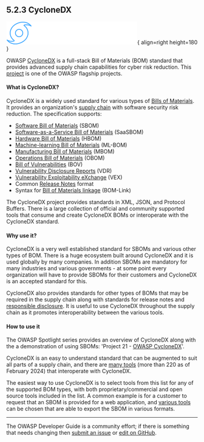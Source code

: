 ## 5.2.3 CycloneDX

![CycloneDX logo](../../assets/images/logos/cyclonedx.png "OWASP CycloneDX"){ align=right height=180 }

OWASP [CycloneDX][cyclonedx] is a full-stack Bill of Materials (BOM) standard
that provides advanced supply chain capabilities for cyber risk reduction.
This [project][cyclonedx-project] is one of the OWASP flagship projects.

#### What is CycloneDX?

CycloneDX is a widely used standard for various types of [Bills of Materials][cyclonedx-spec].
It provides an organization's [supply chain][cschain] with software security risk reduction.
The specification supports:

* [Software Bill of Materials][cyclonedx-sbom] (SBOM)
* [Software-as-a-Service Bill of Materials][cyclonedx-saasbom] (SaaSBOM)
* [Hardware Bill of Materials][cyclonedx-hbom] (HBOM)
* [Machine-learning Bill of Materials][cyclonedx-mlbom] (ML-BOM)
* [Manufacturing Bill of Materials][cyclonedx-mbom] (MBOM)
* [Operations Bill of Materials][cyclonedx-obom] (OBOM)
* [Bill of Vulnerabilities][cyclonedx-bov] (BOV)
* [Vulnerability Disclosure Reports][cyclonedx-vdr] (VDR)
* [Vulnerability Exploitability eXchange][cyclonedx-vex] (VEX)
* Common [Release Notes][cyclonedx-notes] format
* Syntax for [Bill of Materials linkage][cyclonedx-bomlink] (BOM-Link)

The CycloneDX project provides standards in XML, JSON, and Protocol Buffers.
There is a large collection of official and community supported tools that consume and create CycloneDX BOMs
or interoperate with the CycloneDX standard.

#### Why use it?

CycloneDX is a very well established standard for SBOMs and various other types of BOM.
There is a huge ecosystem built around CycloneDX and it is used globally by many companies.
In addition SBOMs are mandatory for many industries and various governments - at some point every organization
will have to provide SBOMs for their customers and CycloneDX is an accepted standard for this.

CycloneDX also provides standards for other types of BOMs that may be required in the supply chain
along with standards for release notes and [responsible disclosure][csdisclose].
It is useful to use CycloneDX throughout the supply chain as it promotes interoperability between the various tools.

#### How to use it

The OWASP Spotlight series provides an overview of CycloneDX along with the a demonstration of using SBOMs:
'Project 21 - [OWASP CycloneDX][spotlight21]'.

CycloneDX is an easy to understand standard that can be augmented to suit all parts of a supply chain,
and there are [many tools][cyclonedx-tools] (more than 220 as of February 2024) that interoperate with CycloneDX.

The easiest way to use CycloneDX is to select tools from this list for any of the supported BOM types,
with both proprietary/commercial and open source tools included in the list.
A common example is for a customer to request that an SBOM is provided for a web application,
and [various tools][cyclonedx-tools] can be chosen that are able to export the SBOM in various formats.

----

The OWASP Developer Guide is a community effort; if there is something that needs changing
then [submit an issue][issue070203] or [edit on GitHub][edit070203].

[cschain]: https://cheatsheetseries.owasp.org/cheatsheets/Software_Supply_Chain_Security_Cheat_Sheet
[csdisclose]: https://cheatsheetseries.owasp.org/cheatsheets/Vulnerability_Disclosure_Cheat_Sheet
[cyclonedx]: https://cyclonedx.org/
[cyclonedx-bomlink]: https://cyclonedx.org/capabilities/bomlink/
[cyclonedx-bov]: https://cyclonedx.org/capabilities/bov/
[cyclonedx-hbom]: https://cyclonedx.org/capabilities/hbom/
[cyclonedx-mbom]: https://cyclonedx.org/capabilities/mbom/
[cyclonedx-mlbom]: https://cyclonedx.org/capabilities/mlbom/
[cyclonedx-notes]: https://cyclonedx.org/capabilities/release-notes/
[cyclonedx-obom]: https://cyclonedx.org/capabilities/obom/
[cyclonedx-project]: https://owasp.org/www-project-cyclonedx/
[cyclonedx-saasbom]: https://cyclonedx.org/capabilities/saasbom/
[cyclonedx-sbom]: https://cyclonedx.org/capabilities/sbom/
[cyclonedx-spec]: https://cyclonedx.org/specification/overview/
[cyclonedx-tools]: https://cyclonedx.org/tool-center/
[cyclonedx-vdr]: https://cyclonedx.org/capabilities/vdr/
[cyclonedx-vex]: https://cyclonedx.org/capabilities/vex/
[edit070203]: https://github.com/OWASP/DevGuide/blob/main/docs/05-implementation/02-dependencies/03-cyclonedx.md
[issue070203]: https://github.com/OWASP/DevGuide/issues/new?labels=content&template=request.md&title=Update:%2005-implementation/02-dependencies/03-cyclonedx
[spotlight21]: https://youtu.be/qEG6cxwl8os

